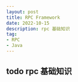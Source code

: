 ```yaml
---
layout: post
title: RPC Framework
date: 2022-10-15
description: rpc 基础知识
tag:
- RPC
- Java
---
```


## todo rpc 基础知识